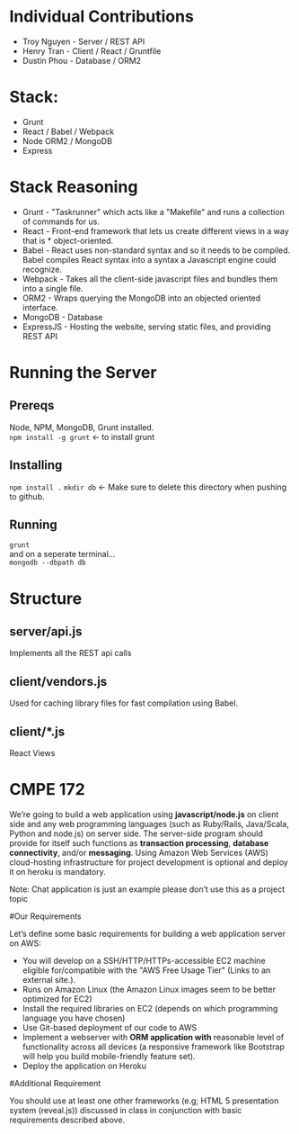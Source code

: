 # Individual Contributions
* Troy Nguyen - Server / REST API
* Henry Tran - Client / React / Gruntfile
* Dustin Phou - Database / ORM2

# Stack:

* Grunt
* React / Babel / Webpack
* Node ORM2 / MongoDB
* Express

# Stack Reasoning
* Grunt - "Taskrunner" which acts like a "Makefile" and runs a collection of commands for us.
* React - Front-end framework that lets us create different views in a way that is * object-oriented.
* Babel - React uses non-standard syntax and so it needs to be compiled. Babel compiles React syntax into a syntax a Javascript engine could recognize.
* Webpack - Takes all the client-side javascript files and bundles them into a single file.
* ORM2 - Wraps querying the MongoDB into an objected oriented interface.
* MongoDB - Database
* ExpressJS - Hosting the website, serving static files, and providing REST API
  
# Running the Server
  
## Prereqs
Node, NPM, MongoDB, Grunt installed.  
`npm install -g grunt` <- to install grunt
  
## Installing
`npm install .`
`mkdir db` <- Make sure to delete this directory when pushing to github.

## Running
`grunt`  
and on a seperate terminal...  
`mongodb --dbpath db`

# Structure
  
## server/api.js
Implements all the REST api calls  
  
## client/vendors.js
Used for caching library files for fast compilation using Babel.  
  
## client/*.js
React Views  

# CMPE 172

We’re going to build a web application using **javascript/node.js** on client side and any web programming languages (such as Ruby/Rails, Java/Scala, Python and node.js) on server side. The server-side program should provide for itself such functions as **transaction processing**, **database connectivity**, and/or **messaging**. Using Amazon Web Services (AWS) cloud-hosting infrastructure for project development is optional and deploy it on heroku is mandatory.
  
Note: Chat application is just an example please don’t use this as a project topic
  
#Our Requirements
  
Let’s define some basic requirements for building a web application server on AWS:
  
* You will develop on a SSH/HTTP/HTTPs-accessible EC2 machine eligible for/compatible with the "AWS Free Usage Tier" (Links to an external site.).
* Runs on Amazon Linux (the Amazon Linux images seem to be better optimized for EC2)
* Install the required libraries on EC2 (depends on which programming language you have chosen)
* Use Git-based deployment of our code to AWS
* Implement a webserver with **ORM application with** reasonable level of functionality across all devices (a responsive framework like Bootstrap will help you build mobile-friendly feature set).
* Deploy the application on Heroku
  
#Additional Requirement
  
You should use at least one other frameworks (e.g;  HTML 5 presentation system (reveal.js)) discussed in class in conjunction with basic requirements described above.
